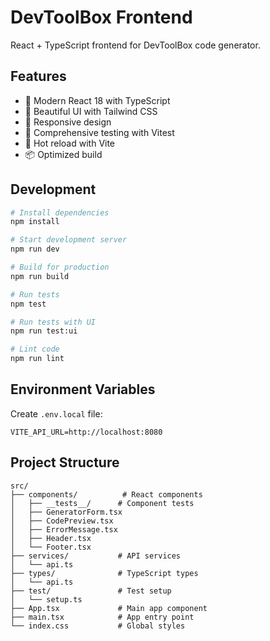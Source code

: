 # DevToolBox Frontend

React + TypeScript frontend for DevToolBox code generator.

## Features

- 🚀 Modern React 18 with TypeScript
- 🎨 Beautiful UI with Tailwind CSS
- 📱 Responsive design
- 🧪 Comprehensive testing with Vitest
- 🔧 Hot reload with Vite
- 📦 Optimized build

## Development

```bash
# Install dependencies
npm install

# Start development server
npm run dev

# Build for production
npm run build

# Run tests
npm test

# Run tests with UI
npm run test:ui

# Lint code
npm run lint
```

## Environment Variables

Create `.env.local` file:

```
VITE_API_URL=http://localhost:8080
```

## Project Structure

```
src/
├── components/          # React components
│   ├── __tests__/      # Component tests
│   ├── GeneratorForm.tsx
│   ├── CodePreview.tsx
│   ├── ErrorMessage.tsx
│   ├── Header.tsx
│   └── Footer.tsx
├── services/           # API services
│   └── api.ts
├── types/              # TypeScript types
│   └── api.ts
├── test/               # Test setup
│   └── setup.ts
├── App.tsx             # Main app component
├── main.tsx            # App entry point
└── index.css           # Global styles
```
